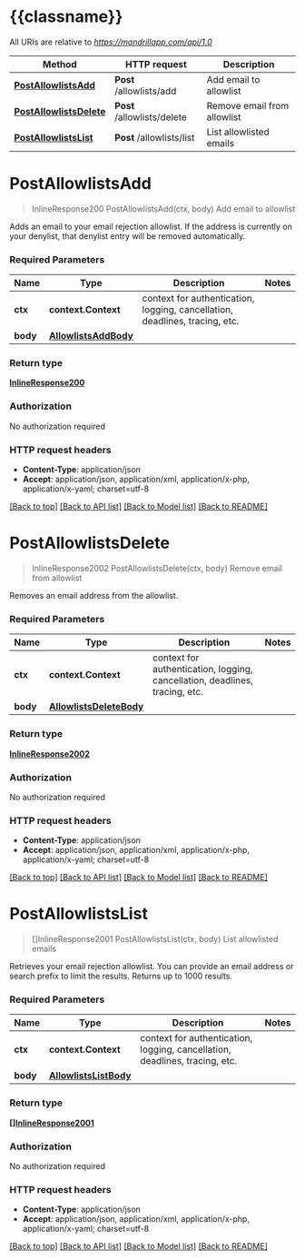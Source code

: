 # {{classname}}

All URIs are relative to *https://mandrillapp.com/api/1.0*

Method | HTTP request | Description
------------- | ------------- | -------------
[**PostAllowlistsAdd**](AllowlistsApi.md#PostAllowlistsAdd) | **Post** /allowlists/add | Add email to allowlist
[**PostAllowlistsDelete**](AllowlistsApi.md#PostAllowlistsDelete) | **Post** /allowlists/delete | Remove email from allowlist
[**PostAllowlistsList**](AllowlistsApi.md#PostAllowlistsList) | **Post** /allowlists/list | List allowlisted emails

# **PostAllowlistsAdd**
> InlineResponse200 PostAllowlistsAdd(ctx, body)
Add email to allowlist

Adds an email to your email rejection allowlist. If the address is currently on your denylist, that denylist entry will be removed automatically.

### Required Parameters

Name | Type | Description  | Notes
------------- | ------------- | ------------- | -------------
 **ctx** | **context.Context** | context for authentication, logging, cancellation, deadlines, tracing, etc.
  **body** | [**AllowlistsAddBody**](AllowlistsAddBody.md)|  | 

### Return type

[**InlineResponse200**](inline_response_200.md)

### Authorization

No authorization required

### HTTP request headers

 - **Content-Type**: application/json
 - **Accept**: application/json, application/xml, application/x-php, application/x-yaml; charset=utf-8

[[Back to top]](#) [[Back to API list]](../README.md#documentation-for-api-endpoints) [[Back to Model list]](../README.md#documentation-for-models) [[Back to README]](../README.md)

# **PostAllowlistsDelete**
> InlineResponse2002 PostAllowlistsDelete(ctx, body)
Remove email from allowlist

Removes an email address from the allowlist.

### Required Parameters

Name | Type | Description  | Notes
------------- | ------------- | ------------- | -------------
 **ctx** | **context.Context** | context for authentication, logging, cancellation, deadlines, tracing, etc.
  **body** | [**AllowlistsDeleteBody**](AllowlistsDeleteBody.md)|  | 

### Return type

[**InlineResponse2002**](inline_response_200_2.md)

### Authorization

No authorization required

### HTTP request headers

 - **Content-Type**: application/json
 - **Accept**: application/json, application/xml, application/x-php, application/x-yaml; charset=utf-8

[[Back to top]](#) [[Back to API list]](../README.md#documentation-for-api-endpoints) [[Back to Model list]](../README.md#documentation-for-models) [[Back to README]](../README.md)

# **PostAllowlistsList**
> []InlineResponse2001 PostAllowlistsList(ctx, body)
List allowlisted emails

Retrieves your email rejection allowlist. You can provide an email address or search prefix to limit the results. Returns up to 1000 results.

### Required Parameters

Name | Type | Description  | Notes
------------- | ------------- | ------------- | -------------
 **ctx** | **context.Context** | context for authentication, logging, cancellation, deadlines, tracing, etc.
  **body** | [**AllowlistsListBody**](AllowlistsListBody.md)|  | 

### Return type

[**[]InlineResponse2001**](inline_response_200_1.md)

### Authorization

No authorization required

### HTTP request headers

 - **Content-Type**: application/json
 - **Accept**: application/json, application/xml, application/x-php, application/x-yaml; charset=utf-8

[[Back to top]](#) [[Back to API list]](../README.md#documentation-for-api-endpoints) [[Back to Model list]](../README.md#documentation-for-models) [[Back to README]](../README.md)

